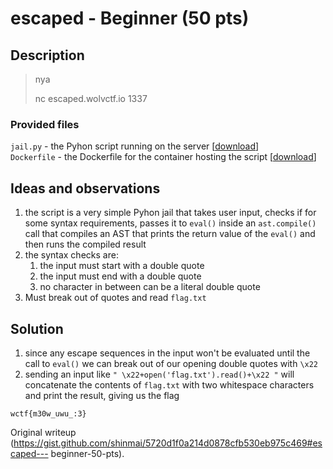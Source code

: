 # escaped - Beginner (50 pts)

## Description  
> nya  
>  
> nc escaped.wolvctf.io 1337

### Provided files  
`jail.py` - the Pyhon script running on the server
\[[download](https://ctfnote.shinmai.wtf:31337/files/downloadFile?id=scxfFwUWyt42tUf)\]  
`Dockerfile` - the Dockerfile for the container hosting the script
\[[download](https://ctfnote.shinmai.wtf:31337/files/downloadFile?id=mV6tR8MaFrMs3Am)\]

## Ideas and observations  
1. the script is a very simple Pyhon jail that takes user input, checks if for some syntax requirements, passes it to `eval()` inside an `ast.compile()` call that compiles an AST that prints the return value of the `eval()` and then runs the compiled result  
2. the syntax checks are:  
   1. the input must start with a double quote  
   2. the input must end with a double quote  
   3. no character in between can be a literal double quote  
3. Must break out of quotes and read `flag.txt`

## Solution  
1. since any escape sequences in the input won't be evaluated until the call to `eval()` we can break out of our opening double quotes with `\x22`  
2. sending an input like `" \x22+open('flag.txt').read()+\x22 "` will concatenate the contents of `flag.txt` with two whitespace characters and print the result, giving us the flag

`wctf{m30w_uwu_:3}`

Original writeup
(https://gist.github.com/shinmai/5720d1f0a214d0878cfb530eb975c469#escaped---
beginner-50-pts).
